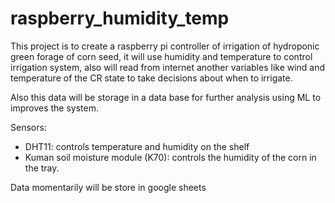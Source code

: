 # raspberry_humidity_temp

This project is to create a raspberry pi controller of irrigation of hydroponic green forage of corn seed, it will use humidity and temperature to control irrigation system, also will read from internet another variables like wind and temperature of the CR state to take decisions about when to irrigate. 

Also this data will be storage in a data base for further analysis using ML to improves the system. 

Sensors:

* DHT11: controls temperature and humidity on the shelf 
* Kuman soil moisture module (K70): controls the humidity of the corn in the tray.

Data momentarily will be store in google sheets